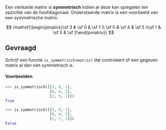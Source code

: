 Een vierkante matrix is **symmetrisch** indien je deze kan spiegelen ten opzichte van de hoofdiagonaal. Onderstaande matrix is een voorbeeld van een symmetrische matrix.

$$
    \mathsf{\begin{pmatrix}\sf 3 & \sf 0 & \sf 1 \\ \sf 0 & \sf 4 & \sf 5 \\\sf 1 & \sf 5 & \sf 2\end{pmatrix}}
$$

## Gevraagd
Schrijf een functie `is_symmetrisch(matrix)` dat controleert of een gegeven matrix al dan niet symmetrisch is.

#### Voorbeelden

```python
>>> is_symmetrisch([[3, 0, 1], 
                    [0, 4, 5], 
                    [1, 5, 2]])
True
```

```python
>>> is_symmetrisch([[3, 9, 1], 
                    [0, 4, 5], 
                    [1, 7, 2]])
False
```